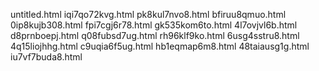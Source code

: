 untitled.html
iqi7qo72kvg.html
pk8kul7nvo8.html
bfiruu8qmuo.html
0ip8kujb308.html
fpi7cgj6r78.html
gk535kom6to.html
4l7ovjvl6b.html
d8prnboepj.html
q08fubsd7ug.html
rh96klf9ko.html
6usg4sstru8.html
4q15liojhhg.html
c9uqia6f5ug.html
hb1eqmap6m8.html
48taiausg1g.html
iu7vf7buda8.html